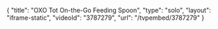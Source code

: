 {
    "title": "OXO Tot On-the-Go Feeding Spoon",
    "type": "solo",
    "layout": "iframe-static",
    "videoId": "3787279",
    "url": "\/tvpembed\/3787279"
}